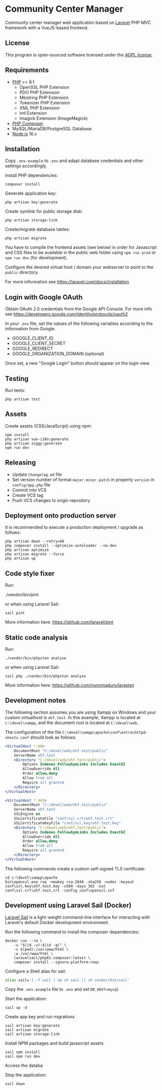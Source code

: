 # Community Center Manager

Community center manager web application based on [Laravel](https://laravel.com/) PHP MVC framework with a VueJS-based frontend.

## License

This program is open-sourced software licensed under the [AGPL license](https://www.gnu.org/licenses/agpl-3.0.en.html).

## Requirements

* [PHP](https://www.php.net/) >= 8.1
  * OpenSSL PHP Extension
  * PDO PHP Extension
  * Mbstring PHP Extension
  * Tokenizer PHP Extension
  * XML PHP Extension
  * Intl Extension
  * Imagick Extension (ImageMagick)
* [PHP Composer](https://getcomposer.org/)
* MySQL/MariaDB/PostgreSQL Database
* [Node.js](https://nodejs.org/en/) 16.x

## Installation

Copy `.env.example` to `.env` and adapt database credentials and other settings accordingly.

Install PHP dependencies:

    composer install

Generate application key:

    php artisan key:generate

Create symlink for public storage disk:

    php artisan storage:link

Create/migrate database tables:

    php artisan migrate

You have to compile the frontend assets (see below) in order for Javascript and CSS files to be available in the public web folder using `npm run prod` or `npm run dev` (for development).

Configure the desired virtual host / domain your webserver to point to the `public` directory.

For more information see https://laravel.com/docs/installation

## Login with Google OAuth

Obtain OAuth 2.0 credentials from the Google API Console. For more info see https://developers.google.com/identity/protocols/oauth2

In your `.env` file, set the values of the following variables according to the information from Google.

* GOOGLE_CLIENT_ID
* GOOGLE_CLIENT_SECRET
* GOOGLE_REDIRECT
* GOOGLE_ORGANIZATION_DOMAIN (optional)

Once set, a new "Google Login" button should appear on the login view.

## Testing

Run tests:

    php artisan test

## Assets

Create assets (CSS/JavaScript) using npm:

    npm install
    php artisan vue-i18n:generate
    php artisan ziggy:generate
    npm run dev

## Releasing

* Update `Changelog.md` file
* Set version number of format `major.minor.patch` in property `version` in `config/app.php` file
* Commit into VCS
* Create VCS tag
* Push VCS changes to origin repository

## Deployment onto production server

It is recommended to execute a production deployment / upgrade as follows:

    php artisan down --retry=60
    php composer install --optimize-autoloader --no-dev
    php artisan optimize
    php artisan migrate --force
    php artisan up

## Code style fixer

Run:

   ./vendor/bin/pint

or when using Laravel Sail:

    sail pint

More information here: https://github.com/laravel/pint

## Static code analysis

Run:

    ./vendor/bin/phpstan analyse

or when using Laravel Sail:

    sail php ./vendor/bin/phpstan analyse

More information here: https://github.com/nunomaduro/larastan

## Development notes

The following section assumes you are using Xampp on Windows and your custom virtualhost is `ohf.test`.
In this example, Xampp is located at `c:\devel\xampp`, and the document root is located at `C:\devel\web`.

The configuration of the file `C:\devel\xampp\apache\conf\extra\httpd-vhosts.conf` should look as follows:

```apache
<VirtualHost *:80>
    DocumentRoot "C:/devel/web/ohf.test/public"
    ServerName ohf.test
    <Directory "C:/devel/web/ohf.test/public">
        Options Indexes FollowSymLinks Includes ExecCGI
        AllowOverride All
        Order allow,deny
        Allow from all
        Require all granted
    </Directory>
</VirtualHost>

<VirtualHost *:443>
    DocumentRoot "C:/devel/web/ohf.test/public"
    ServerName ohf.test
    SSLEngine on
    SSLCertificateFile "conf/ssl.crt/ohf.test.crt"
    SSLCertificateKeyFile "conf/ssl.key/ohf.test.key"
    <Directory "C:/devel/web/ohf.test/public">
        Options Indexes FollowSymLinks Includes ExecCGI
        AllowOverride All
        Order allow,deny
        Allow from all
        Require all granted
    </Directory>
</VirtualHost>
```

The following commands create a custom self-signed TLS certificate:

    cd c:\devel\xampp\apache
    bin\openssl.exe req -newkey rsa:2048 -sha256 -nodes -keyout conf\ssl.key\ohf.test.key -x509 -days 365 -out conf\ssl.crt\ohf.test.crt -config conf\openssl.cnf

## Development using Laravel Sail (Docker)

[Laravel Sail](https://laravel.com/docs/9.x/sail) is a light-weight command-line interface for interacting with Laravel's default Docker development environment. 

Run the following command to install the composer dependencies:

```
docker run --rm \
    -u "$(id -u):$(id -g)" \
    -v $(pwd):/var/www/html \
    -w /var/www/html \
    laravelsail/php81-composer:latest \
    composer install --ignore-platform-reqs
```

Configure a Shell alias for sail:

```bash
alias sail='[ -f sail ] && sh sail || sh vendor/bin/sail'
```

Copy the `.env.example` file to `.env` and set `DB_HOST=mysql`

Start the application:

    sail up -d

Create app key and run migrations

    sail artisan key:generate
    sail artisan migrate
    sail artisan storage:link

Install NPM packages and build javascript assets

    sail npm install
    sail npm run dev

Access the databa

Stop the application:

    sail down
